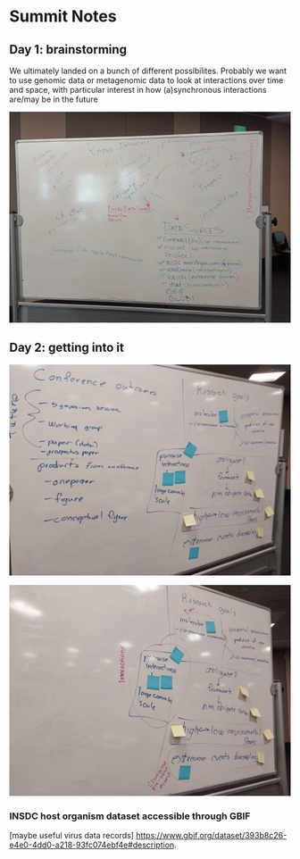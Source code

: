 # Summit Notes

## Day 1: brainstorming
We ultimately landed on a bunch of different possibilites. Probably we want to use genomic data or metagenomic data to look at interactions over time and space, with particular interest in how (a)synchronous interactions are/may be in the future 

![](./assets/whiteboard/20240514_172253.jpg)

## Day 2: getting into it

![](./assets/whiteboard/20240515_113431.jpg)

![](./assets/whiteboard/20240515_113606.jpg)


### INSDC host organism dataset accessible through GBIF
[maybe useful virus data records] https://www.gbif.org/dataset/393b8c26-e4e0-4dd0-a218-93fc074ebf4e#description.
